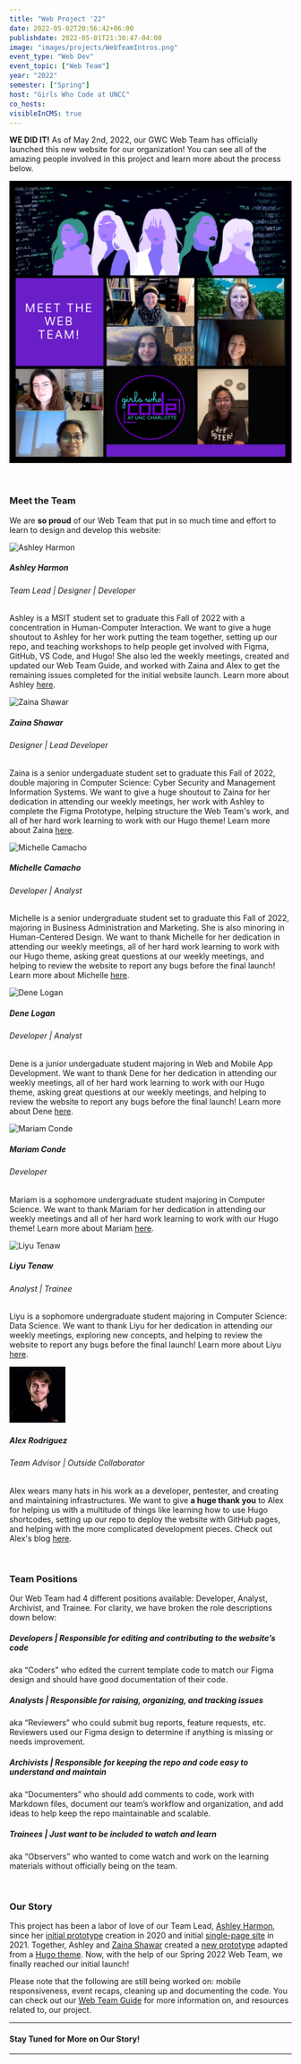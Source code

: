 ```yaml
---
title: "Web Project '22"
date: 2022-05-02T20:56:42+06:00
publishdate: 2022-05-01T21:30:47-04:00
image: "images/projects/WebTeamIntros.png"
event_type: "Web Dev"
event_topic: ["Web Team"]
year: "2022"
semester: ["Spring"]
host: "Girls Who Code at UNCC"
co_hosts: 
visibleInCMS: true
---
```


**WE DID IT!** As of May 2nd, 2022, our GWC Web Team has officially launched this new website for our organization! You can see all of the amazing people involved in this project and learn more about the process below.

![Meet the Web Team](../../images/projects/WebTeamIntros.png)

&nbsp;


### Meet the Team
We are __so proud__ of our Web Team that put in so much time and effort to learn to design and develop this website:

![Ashley Harmon](../../images/team/web-team/Ashley-Harmon.png)
##### Ashley Harmon
###### Team Lead | Designer | Developer
Ashley is a MSIT student set to graduate this Fall of 2022 with a concentration in Human-Computer Interaction. We want to give a huge shoutout to Ashley for her work putting the team together, setting up our repo, and teaching workshops to help people get involved with Figma, GitHub, VS Code, and Hugo! She also led the weekly meetings, created and updated our Web Team Guide, and worked with Zaina and Alex to get the remaining issues completed for the initial website launch. Learn more about Ashley [here](https://www.linkedin.com/in/ashharmon/).



![Zaina Shawar](../../images/team/web-team/Zaina-Shawar.png)
##### Zaina Shawar
###### Designer | Lead Developer
Zaina is a senior undergaduate student set to graduate this Fall of 2022, double majoring in Computer Science: Cyber Security and Management Information Systems. We want to give a huge shoutout to Zaina for her dedication in attending our weekly meetings, her work with Ashley to complete the Figma Prototype, helping structure the Web Team's work, and all of her hard work learning to work with our Hugo theme! Learn more about Zaina [here](https://www.linkedin.com/in/zaina-shawar/).



![Michelle Camacho](../../images/team/web-team/Michelle-Camacho.png)
##### Michelle Camacho
###### Developer | Analyst
Michelle is a senior undergraduate student set to graduate this Fall of 2022, majoring in Business Administration and Marketing. She is also minoring in Human-Centered Design. We want to thank Michelle for her dedication in attending our weekly meetings, all of her hard work learning to work with our Hugo theme, asking great questions at our weekly meetings, and helping to review the website to report any bugs before the final launch! Learn more about Michelle [here](https://www.linkedin.com/in/camachomichelle/).



![Dene Logan](../../images/team/web-team/Dene-Logan.png)
##### Dene Logan
###### Developer | Analyst
Dene is a junior undergaduate student majoring in Web and Mobile App Development. We want to thank Dene for her dedication in attending our weekly meetings, all of her hard work learning to work with our Hugo theme, asking great questions at our weekly meetings, and helping to review the website to report any bugs before the final launch! Learn more about Dene [here](https://www.linkedin.com/in/dene-logan/).


![Mariam Conde](../../images/team/web-team/Mariam-Conde.png)
##### Mariam Conde
###### Developer
Mariam is a sophomore undergraduate student majoring in Computer Science. We want to thank Mariam for her dedication in attending our weekly meetings and all of her hard work learning to work with our Hugo theme! Learn more about Mariam [here](https://www.linkedin.com/in/mariam-conde-7b0a051a8/).


![Liyu Tenaw](../../images/team/web-team/Liyu-Tenaw.png)
##### Liyu Tenaw
###### Analyst | Trainee
Liyu is a sophomore undergraduate student majoring in Computer Science: Data Science. We want to thank Liyu for her dedication in attending our weekly meetings, exploring new concepts, and helping to review the website to report any bugs before the final launch! Learn more about Liyu [here](https://www.linkedin.com/in/liyu-tenaw-1836b31b4/).


![Alex Rodriguez](../../images/team/web-team/Alex-Rodriguez.png)
##### Alex Rodriguez
###### Team Advisor | Outside Collaborator
Alex wears many hats in his work as a developer, pentester, and creating and maintaining infrastructures. We want to give **a huge thank you** to Alex for helping us with a multitude of things like learning how to use Hugo shortcodes, setting up our repo to deploy the website with GitHub pages, and helping with the more complicated development pieces. Check out Alex's blog [here](https://elrey.casa/me).

&nbsp;



### Team Positions
Our Web Team had 4 different positions available: Developer, Analyst, Archivist, and Trainee. For clarity, we have broken the role descriptions down below:

##### **Developers** | Responsible for editing and contributing to the website’s code
aka “Coders” who edited the current template code to match our Figma design and should have good documentation of their code.


##### **Analysts** | Responsible for raising, organizing, and tracking issues
aka “Reviewers” who could submit bug reports, feature requests, etc. Reviewers used our Figma design to determine if anything is missing or needs improvement.

##### **Archivists** | Responsible for keeping the repo and code easy to understand and maintain
aka “Documenters” who should add comments to code, work with Markdown files, document our team’s workflow and organization, and add ideas to help keep the repo maintainable and scalable.

##### **Trainees** | Just want to be included to watch and learn
aka “Observers” who wanted to come watch and work on the learning materials without officially being on the team.


&nbsp;


### Our Story
This project has been a labor of love of our Team Lead, [Ashley Harmon](https://www.linkedin.com/in/ashharmon/), since her [initial prototype](https://youtu.be/6yToLcz0ufo) creation in 2020 and initial [single-page site](https://gwc-uncc.github.io/myportfolio/) in 2021. Together, Ashley and [Zaina Shawar](https://www.linkedin.com/in/zaina-shawar/) created a [new prototype](https://www.figma.com/proto/YcMIVm9QH4AwPdtsDZqeQW/GWC-Website-Prototype?node-id=314%3A1042&scaling=scale-down-width&page-id=238%3A733&starting-point-node-id=314%3A1293) adapted from a [Hugo theme](https://themes.gohugo.io/themes/roxo-hugo/). Now, with the help of our Spring 2022 Web Team, we finally reached our initial launch!

Please note that the following are still being worked on: mobile responsiveness, event recaps, cleaning up and documenting the code. You can check out our [Web Team Guide](https://docs.google.com/document/d/1sxgaEG-Hd6xzkNaAmkmxFyy-j7IfFRTG25rmfYCoOFg/edit#) for more information on, and resources related to, our project.

<!-- ##### Fall 2020 
Girls Who Code at UNCC needed a website, and we had a Prototype Showcase where we would build a website based on the winning prototype in Fall 2020.

##### Spring 2021
In 2021, we began learning to use VS Code, GitHub, and a Hugo template (so we didn’t have to build from scratch). We also learned to use Figma to document our design plan.

##### Fall 2021
In

##### Spring 2022 
In the Spring of 2022, we officially dove into the development process! -->

---
#### Stay Tuned for More on Our Story!

---
